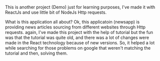 This is another project (Demo) just for learning purposes, I've made it with ReactJs and use little bit of NodeJs Http requests.

What is this application all about?
Ok, this applicatoin (newsapp) is providing news articles sourcing from different websites through Http requests.
again, I've made this project with the help of tutorial but the fun was that the tutorial was quite old, and there was a lot of changes were made in the React technology because of new versions. So, it helped a lot while searching for those problems on google that weren't matching the tutorial and then, solving them.

